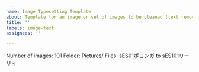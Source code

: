 ```yaml
---
name: Image Typesetting Template
about: Template for an image or set of images to be cleaned (text removed) and typeset
title: ''
labels: image-text
assignees: ''

---
```


Number of images: 101
Folder: Pictures/
Files: sES01ポヨンガ to sES101リーリィ
